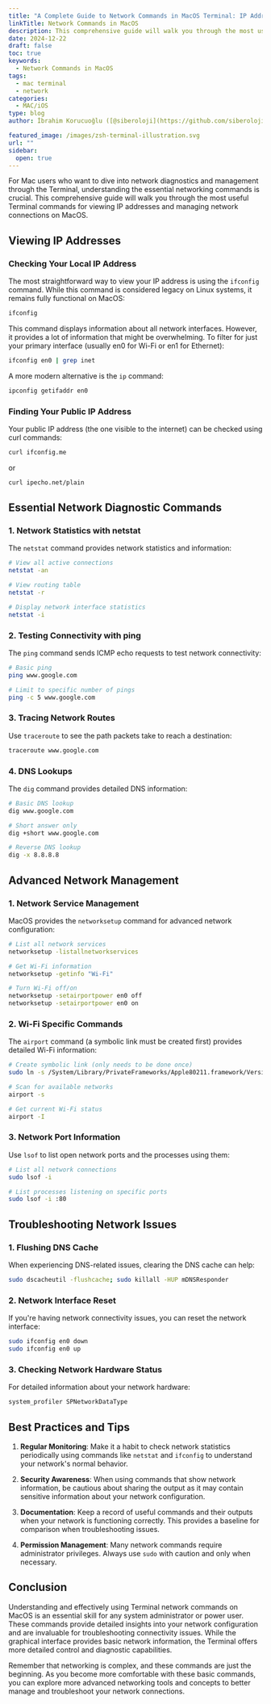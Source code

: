 ```yaml
---
title: "A Complete Guide to Network Commands in MacOS Terminal: IP Addresses and Beyond"
linkTitle: Network Commands in MacOS
description: This comprehensive guide will walk you through the most useful Terminal commands for viewing IP addresses and managing network connections on MacOS.
date: 2024-12-22
draft: false
toc: true
keywords:
  - Network Commands in MacOS
tags:
  - mac terminal
  - network
categories:
  - MAC/iOS
type: blog
author: İbrahim Korucuoğlu ([@siberoloji](https://github.com/siberoloji))

featured_image: /images/zsh-terminal-illustration.svg
url: ""
sidebar:
  open: true
---
```

For Mac users who want to dive into network diagnostics and management through the Terminal, understanding the essential networking commands is crucial. This comprehensive guide will walk you through the most useful Terminal commands for viewing IP addresses and managing network connections on MacOS.

## Viewing IP Addresses

### Checking Your Local IP Address

The most straightforward way to view your IP address is using the `ifconfig` command. While this command is considered legacy on Linux systems, it remains fully functional on MacOS:

```bash
ifconfig
```

This command displays information about all network interfaces. However, it provides a lot of information that might be overwhelming. To filter for just your primary interface (usually en0 for Wi-Fi or en1 for Ethernet):

```bash
ifconfig en0 | grep inet
```

A more modern alternative is the `ip` command:

```bash
ipconfig getifaddr en0
```

### Finding Your Public IP Address

Your public IP address (the one visible to the internet) can be checked using curl commands:

```bash
curl ifconfig.me
```

or

```bash
curl ipecho.net/plain
```

## Essential Network Diagnostic Commands

### 1. Network Statistics with netstat

The `netstat` command provides network statistics and information:

```bash
# View all active connections
netstat -an

# View routing table
netstat -r

# Display network interface statistics
netstat -i
```

### 2. Testing Connectivity with ping

The `ping` command sends ICMP echo requests to test network connectivity:

```bash
# Basic ping
ping www.google.com

# Limit to specific number of pings
ping -c 5 www.google.com
```

### 3. Tracing Network Routes

Use `traceroute` to see the path packets take to reach a destination:

```bash
traceroute www.google.com
```

### 4. DNS Lookups

The `dig` command provides detailed DNS information:

```bash
# Basic DNS lookup
dig www.google.com

# Short answer only
dig +short www.google.com

# Reverse DNS lookup
dig -x 8.8.8.8
```

## Advanced Network Management

### 1. Network Service Management

MacOS provides the `networksetup` command for advanced network configuration:

```bash
# List all network services
networksetup -listallnetworkservices

# Get Wi-Fi information
networksetup -getinfo "Wi-Fi"

# Turn Wi-Fi off/on
networksetup -setairportpower en0 off
networksetup -setairportpower en0 on
```

### 2. Wi-Fi Specific Commands

The `airport` command (a symbolic link must be created first) provides detailed Wi-Fi information:

```bash
# Create symbolic link (only needs to be done once)
sudo ln -s /System/Library/PrivateFrameworks/Apple80211.framework/Versions/Current/Resources/airport /usr/local/bin/airport

# Scan for available networks
airport -s

# Get current Wi-Fi status
airport -I
```

### 3. Network Port Information

Use `lsof` to list open network ports and the processes using them:

```bash
# List all network connections
sudo lsof -i

# List processes listening on specific ports
sudo lsof -i :80
```

## Troubleshooting Network Issues

### 1. Flushing DNS Cache

When experiencing DNS-related issues, clearing the DNS cache can help:

```bash
sudo dscacheutil -flushcache; sudo killall -HUP mDNSResponder
```

### 2. Network Interface Reset

If you're having network connectivity issues, you can reset the network interface:

```bash
sudo ifconfig en0 down
sudo ifconfig en0 up
```

### 3. Checking Network Hardware Status

For detailed information about your network hardware:

```bash
system_profiler SPNetworkDataType
```

## Best Practices and Tips

1. **Regular Monitoring**: Make it a habit to check network statistics periodically using commands like `netstat` and `ifconfig` to understand your network's normal behavior.

2. **Security Awareness**: When using commands that show network information, be cautious about sharing the output as it may contain sensitive information about your network configuration.

3. **Documentation**: Keep a record of useful commands and their outputs when your network is functioning correctly. This provides a baseline for comparison when troubleshooting issues.

4. **Permission Management**: Many network commands require administrator privileges. Always use `sudo` with caution and only when necessary.

## Conclusion

Understanding and effectively using Terminal network commands on MacOS is an essential skill for any system administrator or power user. These commands provide detailed insights into your network configuration and are invaluable for troubleshooting connectivity issues. While the graphical interface provides basic network information, the Terminal offers more detailed control and diagnostic capabilities.

Remember that networking is complex, and these commands are just the beginning. As you become more comfortable with these basic commands, you can explore more advanced networking tools and concepts to better manage and troubleshoot your network connections.
